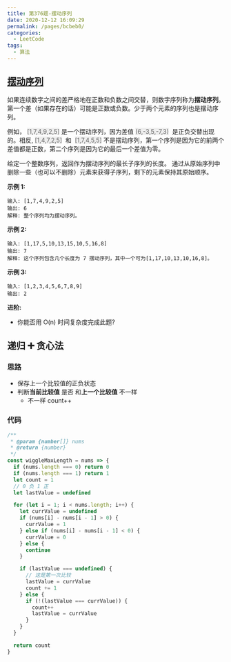 ```yaml
---
title: 第376题-摆动序列
date: 2020-12-12 16:09:29
permalink: /pages/bcbeb0/
categories:
  - LeetCode
tags:
  - 算法
---
```


## [摆动序列](https://leetcode-cn.com/problems/wiggle-subsequence/)

如果连续数字之间的差严格地在正数和负数之间交替，则数字序列称为**摆动序列**。第一个差（如果存在的话）可能是正数或负数。少于两个元素的序列也是摆动序列。

例如， <font style="background: #eee; color: #666;">[1,7,4,9,2,5]</font> 是一个摆动序列，因为差值 <font style="background: #eee; color: #666;">(6,-3,5,-7,3)</font>  是正负交替出现的。相反, <font style="background: #eee; color: #666;">[1,4,7,2,5]</font>  和  <font style="background: #eee; color: #666;">[1,7,4,5,5]</font> 不是摆动序列，第一个序列是因为它的前两个差值都是正数，第二个序列是因为它的最后一个差值为零。

给定一个整数序列，返回作为摆动序列的最长子序列的长度。 通过从原始序列中删除一些（也可以不删除）元素来获得子序列，剩下的元素保持其原始顺序。

**示例 1:**

```
输入: [1,7,4,9,2,5]
输出: 6
解释: 整个序列均为摆动序列。
```

<!-- more -->

**示例 2:**

```
输入: [1,17,5,10,13,15,10,5,16,8]
输出: 7
解释: 这个序列包含几个长度为 7 摆动序列，其中一个可为[1,17,10,13,10,16,8]。
```

**示例 3:**

```
输入: [1,2,3,4,5,6,7,8,9]
输出: 2
```

**进阶:**

- 你能否用 O(n) 时间复杂度完成此题?

## 递归 ➕ 贪心法

### 思路

- 保存上一个比较值的正负状态
- 判断**当前比较值** 是否 和**上一个比较值** 不一样
  - 不一样 count++

### 代码

```JavaScript
/**
 * @param {number[]} nums
 * @return {number}
 */
const wiggleMaxLength = nums => {
  if (nums.length === 0) return 0
  if (nums.length === 1) return 1
  let count = 1
  // 0 负 1 正
  let lastValue = undefined

  for (let i = 1; i < nums.length; i++) {
    let currValue = undefined
    if (nums[i] - nums[i - 1] > 0) {
      currValue = 1
    } else if (nums[i] - nums[i - 1] < 0) {
      currValue = 0
    } else {
      continue
    }

    if (lastValue === undefined) {
      // 这是第一次比较
      lastValue = currValue
      count += 1
    } else {
      if (!(lastValue === currValue)) {
        count++
        lastValue = currValue
      }
    }
  }

  return count
}
```


<DynamicImportPhotoSwipe style="width: 545px;"
  :items="[{src: 'https://cdn.jsdelivr.net/gh/xiaojun996/CDN/images/leetcode/376-success.png',thumbnail: 'https://cdn.jsdelivr.net/gh/xiaojun996/CDN/images/leetcode/376-success.png',w: 545,h: 130}]"
/>
